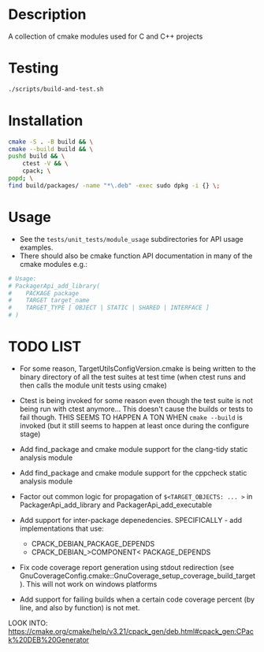 # Description

A collection of cmake modules used for C and C++ projects

# Testing

```sh
./scripts/build-and-test.sh
```


# Installation

```sh
cmake -S . -B build && \
cmake --build build && \
pushd build && \
    ctest -V && \
    cpack; \
popd; \
find build/packages/ -name "*\.deb" -exec sudo dpkg -i {} \;
```


# Usage

- See the `tests/unit_tests/module_usage` subdirectories for API usage examples. <br>
- There should also be cmake function API documentation in many of the cmake modules e.g.: <br>
```sh
# Usage:
# PackagerApi_add_library(
#    PACKAGE package 
#    TARGET target_name 
#    TARGET_TYPE [ OBJECT | STATIC | SHARED | INTERFACE ]
# )
```

# TODO LIST


- For some reason, TargetUtilsConfigVersion.cmake is being written to the binary directory of all the test suites at test time (when ctest runs and then calls the module unit tests using cmake)

- Ctest is being invoked for some reason even though the test suite is not being run with ctest anymore... This doesn't cause the builds or tests to fail though. THIS SEEMS TO HAPPEN A TON WHEN `cmake --build` is invoked (but it still seems to happen at least once during the configure stage)

- Add find_package and cmake module support for the clang-tidy static analysis module

- Add find_package and cmake module support for the cppcheck static analysis module

- Factor out common logic for propagation of `$<TARGET_OBJECTS: ... >` in PackagerApi_add_library and PackagerApi_add_executable

- Add support for inter-package depenedencies. SPECIFICALLY - add implementations that use: <br>
    - CPACK_DEBIAN_PACKAGE_DEPENDS 
    - CPACK_DEBIAN_>COMPONENT< PACKAGE_DEPENDS

- Fix code coverage report generation using stdout redirection (see GnuCoverageConfig.cmake::GnuCoverage_setup_coverage_build_target). This will not work on windows platforms

- Add support for failing builds when a certain code coverage percent (by line, and also by function) is not met.


LOOK INTO:
https://cmake.org/cmake/help/v3.21/cpack_gen/deb.html#cpack_gen:CPack%20DEB%20Generator